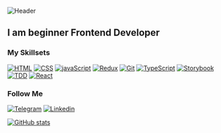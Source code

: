 ![Header](https://miro.medium.com/max/1200/1*smuMxL6qzvl-OUxTfuxHUg.jpeg)

## I am beginner Frontend Developer

### My Skillsets
[![HTML](https://img.shields.io/badge/-HTML-13262b?style=for-the-badge&logo=html5&logoColor=f03c3f)](https://www.w3schools.com/html/default.asp)
[![CSS](https://img.shields.io/badge/-CSS-13262b?style=for-the-badge&logo=CSSWizardry&logoColor=fff200)](https://www.w3schools.com/css/)
[![javaScript](https://img.shields.io/badge/-javaScript-13262b?style=for-the-badge&logo=javaScript&logoColor=ed30d0)](https://learn.javascript.ru/)
[![Redux](https://img.shields.io/badge/-redux-090909?style=for-the-badge&logo=redux&logoColor=47C5FB)](https://redux.js.org/)
[![Git](https://img.shields.io/badge/-Git-13262b?style=for-the-badge&logo=Git)](https://git-scm.com/)
[![TypeScript](https://img.shields.io/badge/-TypeScript-13262b?style=for-the-badge&logo=TypeScript&logoColor=9a002a)](https://www.typescriptlang.org/)
[![Storybook](https://img.shields.io/badge/-Storybook-13262b?style=for-the-badge&logo=Storybook&logoColor=26803e)](https://storybook.js.org/)
[![TDD](https://img.shields.io/badge/-TDD-13262b?style=for-the-badge&logo=react&logoColor=ba32c9)](https://jestjs.io/ru/)
[![React](https://img.shields.io/badge/-React-13262b?style=for-the-badge&logo=react&logoColor=2e3be8)](https://ru.reactjs.org/docs/getting-started.html)


### Follow Me
[![Telegram](https://img.shields.io/badge/-Telegram-13262b?style=for-the-badge&logo=telegram&logoColor=f03c3f)](https://t.me/DMITRYBDRV)
[![Linkedin](https://img.shields.io/badge/-Linkedin-13262b?style=for-the-badge&logo=linkedin&logoColor=29f722)](https://www.linkedin.com/in/dmitry-b-041432150/)

[![GitHub stats](https://github-readme-stats.vercel.app/api?username=dmitrybdrv&count_private=true&show_icons=true&theme=gotham&include_all_commits)](https://github.com/dmitrybdrv/github-readme-stats)
